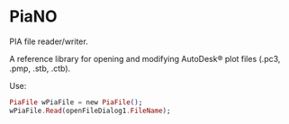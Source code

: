 PiaNO
=====

PIA file reader/writer.

A reference library for opening and modifying AutoDesk® plot files (.pc3, .pmp, .stb, .ctb).

Use:
```elixir
PiaFile wPiaFile = new PiaFile();
wPiaFile.Read(openFileDialog1.FileName);
```


